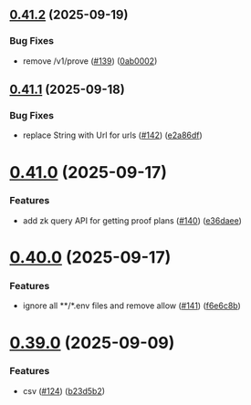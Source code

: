 ## [0.41.2](https://github.com/spaceandtimefdn/sxt-proof-of-sql-sdk/compare/v0.41.1...v0.41.2) (2025-09-19)


### Bug Fixes

* remove /v1/prove ([#139](https://github.com/spaceandtimefdn/sxt-proof-of-sql-sdk/issues/139)) ([0ab0002](https://github.com/spaceandtimefdn/sxt-proof-of-sql-sdk/commit/0ab0002b7296aa26325e56eb4a31807ca7594d48))



## [0.41.1](https://github.com/spaceandtimefdn/sxt-proof-of-sql-sdk/compare/v0.41.0...v0.41.1) (2025-09-18)


### Bug Fixes

* replace String with Url for urls ([#142](https://github.com/spaceandtimefdn/sxt-proof-of-sql-sdk/issues/142)) ([e2a86df](https://github.com/spaceandtimefdn/sxt-proof-of-sql-sdk/commit/e2a86dff7922fe50a1cc267282d8bc811e7e5070))



# [0.41.0](https://github.com/spaceandtimefdn/sxt-proof-of-sql-sdk/compare/v0.40.0...v0.41.0) (2025-09-17)


### Features

* add zk query API for getting proof plans ([#140](https://github.com/spaceandtimefdn/sxt-proof-of-sql-sdk/issues/140)) ([e36daee](https://github.com/spaceandtimefdn/sxt-proof-of-sql-sdk/commit/e36daeee8388f3a4b78e9f085789db4d0279ab8f))



# [0.40.0](https://github.com/spaceandtimefdn/sxt-proof-of-sql-sdk/compare/v0.39.0...v0.40.0) (2025-09-17)


### Features

* ignore all **/*.env files and remove allow ([#141](https://github.com/spaceandtimefdn/sxt-proof-of-sql-sdk/issues/141)) ([f6e6c8b](https://github.com/spaceandtimefdn/sxt-proof-of-sql-sdk/commit/f6e6c8b46cd70f5925eae358eccff75cd14c0f76))



# [0.39.0](https://github.com/spaceandtimefdn/sxt-proof-of-sql-sdk/compare/v0.38.2...v0.39.0) (2025-09-09)


### Features

* csv ([#124](https://github.com/spaceandtimefdn/sxt-proof-of-sql-sdk/issues/124)) ([b23d5b2](https://github.com/spaceandtimefdn/sxt-proof-of-sql-sdk/commit/b23d5b2438295a0df07ce308974fcb05f6435de6))




